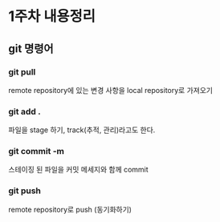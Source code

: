 # 1주차 내용정리

## git 명령어

### git pull
remote repository에 있는 변경 사항을 local repository로 가져오기

### git add .
파일을 stage 하기, track(추적, 관리)라고도 한다.

### git commit -m <commit-message>
스테이징 된 파일을 커밋 메세지와 함께 commit

### git push
remote repository로 push (동기화하기)
